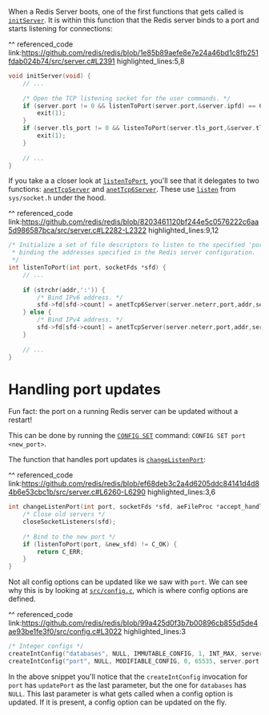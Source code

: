 When a Redis Server boots, one of the first functions that gets called is [`initServer`][function-initServer]. It is
within this function that the Redis server binds to a port and starts listening for connections:

[function-initServer]: https://github.com/redis/redis/blob/1e85b89aefe8e7e24a46bd1c8fb251fdab024b74/src/server.c#L2391

^^ referenced_code
link:https://github.com/redis/redis/blob/1e85b89aefe8e7e24a46bd1c8fb251fdab024b74/src/server.c#L2391
highlighted_lines:5,8
```c
void initServer(void) {
    // ... 
    
    /* Open the TCP listening socket for the user commands. */
    if (server.port != 0 && listenToPort(server.port,&server.ipfd) == C_ERR) {
        exit(1);
    }
    if (server.tls_port != 0 && listenToPort(server.tls_port,&server.tlsfd) == C_ERR) {
        exit(1);
    }
    
    // ...
}
```

If you take a a closer look at [`listenToPort`][function-listenToPort], you'll see that it delegates to two functions: [`anetTcpServer`][function-anetTcpServer] and
[`anetTcp6Server`][function-anetTcp6Server]. These use [`listen`][unix-listen] from `sys/socket.h` under the hood.

[function-anetTcp6Server]: https://github.com/redis/redis/blob/ef68deb3c2a4d6205ddc84141d4d84b6e53cbc1b/src/anet.c#L476
[function-anetTcpServer]: https://github.com/redis/redis/blob/ef68deb3c2a4d6205ddc84141d4d84b6e53cbc1b/src/anet.c#L481
[function-listenToPort]: https://github.com/redis/redis/blob/8203461120bf244e5c0576222c6aa5d986587bca/src/server.c#L2282
[unix-listen]: https://man7.org/linux/man-pages/man2/listen.2.html

^^ referenced_code
link:https://github.com/redis/redis/blob/8203461120bf244e5c0576222c6aa5d986587bca/src/server.c#L2282-L2322
highlighted_lines:9,12
```c
/* Initialize a set of file descriptors to listen to the specified 'port'
 * binding the addresses specified in the Redis server configuration.
 */
int listenToPort(int port, socketFds *sfd) {
    // ... 
    
    if (strchr(addr,':')) {
        /* Bind IPv6 address. */
        sfd->fd[sfd->count] = anetTcp6Server(server.neterr,port,addr,server.tcp_backlog);
    } else {
        /* Bind IPv4 address. */
        sfd->fd[sfd->count] = anetTcpServer(server.neterr,port,addr,server.tcp_backlog);
    }
    
    // ...
}
```

# Handling port updates

Fun fact: the port on a running Redis server can be updated without a restart!

This can be done by running the [`CONFIG SET`][redis-config-set-command] command: `CONFIG SET port <new_port>`.

The function that handles port updates is [`changeListenPort`][function-changeListenPort]:

[redis-config-set-command]: https://redis.io/commands/config-set
[function-changeListenPort]: https://github.com/redis/redis/blob/8203461120bf244e5c0576222c6aa5d986587bca/src/server.c#L6193-L6223

^^ referenced_code
link:https://github.com/redis/redis/blob/ef68deb3c2a4d6205ddc84141d4d84b6e53cbc1b/src/server.c#L6260-L6290
highlighted_lines:3,6
```c
int changeListenPort(int port, socketFds *sfd, aeFileProc *accept_handler) {
    /* Close old servers */
    closeSocketListeners(sfd);
    
    /* Bind to the new port */
    if (listenToPort(port, &new_sfd) != C_OK) {
        return C_ERR;
    }
}
```

Not all config options can be updated like we saw with `port`. We can see why this is by looking at
[`src/config.c`][file-src-config-c], which is where config options are defined.

[file-src-config-c]: https://github.com/redis/redis/blob/99a425d0f3b7b00896cb855d5de4ae93be1fe3f0/src/config.c#L3024

^^ referenced_code
link:https://github.com/redis/redis/blob/99a425d0f3b7b00896cb855d5de4ae93be1fe3f0/src/config.c#L3022
highlighted_lines:3
```c
/* Integer configs */
createIntConfig("databases", NULL, IMMUTABLE_CONFIG, 1, INT_MAX, server.dbnum, 16, INTEGER_CONFIG, NULL, NULL),
createIntConfig("port", NULL, MODIFIABLE_CONFIG, 0, 65535, server.port, 6379, INTEGER_CONFIG, NULL, updatePort),
```

In the above snippet you'll notice that the `createIntConfig` invocation for `port` has `updatePort` as the last
parameter, but the one for `databases` has `NULL`. This last parameter is what gets called when a config option is
updated. If it is present, a config option can be updated on the fly.
